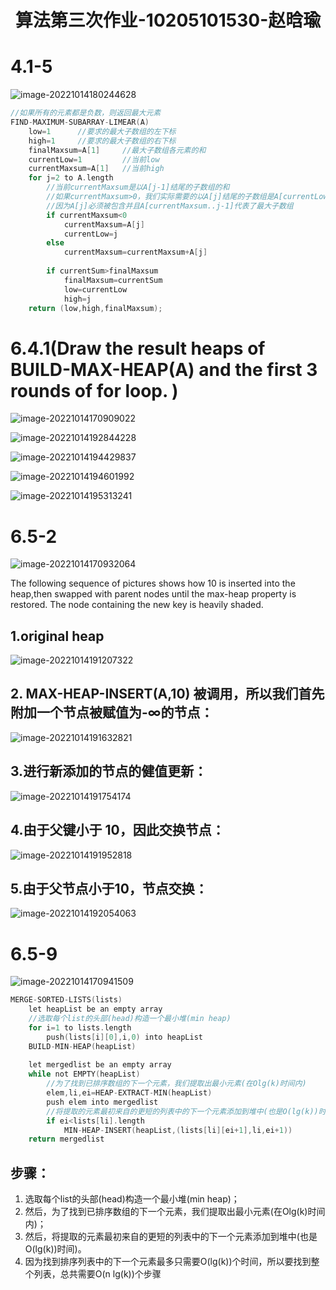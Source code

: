 <h1 align="center">算法第三次作业-10205101530-赵晗瑜</h1>

# 4.1-5

![image-20221014180244628](C:/Users/zhy19/AppData/Roaming/Typora/typora-user-images/image-20221014180244628.png)

```c++
//如果所有的元素都是负数，则返回最大元素
FIND-MAXIMUM-SUBARRAY-LIMEAR(A)
	low=1      //要求的最大子数组的左下标
	high=1     //要求的最大子数组的右下标
	finalMaxsum=A[1]     //最大子数组各元素的和
    currentLow=1         //当前low
    currentMaxsum=A[1]   //当前high
    for j=2 to A.length
        //当前currentMaxsum是以A[j-1]结尾的子数组的和
        //如果currentMaxsum>0，我们实际需要的以A[j]结尾的子数组是A[currentLow..j]
        //因为A[j]必须被包含并且A[currentMaxsum..j-1]代表了最大子数组
        if currentMaxsum<0      
            currentMaxsum=A[j]
            currentLow=j
        else
            currentMaxsum=currentMaxsum+A[j]
        
        if currentSum>finalMaxsum
            finalMaxsum=currentSum
            low=currentLow
            high=j
    return (low,high,finalMaxsum);
```



# 6.4.1(Draw the result heaps of BUILD-MAX-HEAP(A) and the first 3 rounds of for loop. )

![image-20221014170909022](C:/Users/zhy19/AppData/Roaming/Typora/typora-user-images/image-20221014170909022.png)

![image-20221014192844228](C:/Users/zhy19/AppData/Roaming/Typora/typora-user-images/image-20221014192844228.png)

![image-20221014194429837](C:/Users/zhy19/AppData/Roaming/Typora/typora-user-images/image-20221014194429837.png)

![image-20221014194601992](C:/Users/zhy19/AppData/Roaming/Typora/typora-user-images/image-20221014194601992.png)

![image-20221014195313241](C:/Users/zhy19/AppData/Roaming/Typora/typora-user-images/image-20221014195313241.png)

# 6.5-2

![image-20221014170932064](C:/Users/zhy19/AppData/Roaming/Typora/typora-user-images/image-20221014170932064.png)

The following sequence of pictures shows how 10 is inserted into the heap,then swapped with parent nodes until the max-heap property is restored. The node containing the new key is heavily shaded.

## 1.original heap

![image-20221014191207322](C:/Users/zhy19/AppData/Roaming/Typora/typora-user-images/image-20221014191207322.png)

## 2. MAX-HEAP-INSERT(A,10) 被调用，所以我们首先附加一个节点被赋值为-∞的节点：

![image-20221014191632821](C:/Users/zhy19/AppData/Roaming/Typora/typora-user-images/image-20221014191632821.png)

## 3.进行新添加的节点的健值更新：

![image-20221014191754174](C:/Users/zhy19/AppData/Roaming/Typora/typora-user-images/image-20221014191754174.png)

## 4.由于父键小于 10，因此交换节点：

![image-20221014191952818](C:/Users/zhy19/AppData/Roaming/Typora/typora-user-images/image-20221014191952818.png)

## 5.由于父节点小于10，节点交换：

![image-20221014192054063](C:/Users/zhy19/AppData/Roaming/Typora/typora-user-images/image-20221014192054063.png)



# 6.5-9

![image-20221014170941509](C:/Users/zhy19/AppData/Roaming/Typora/typora-user-images/image-20221014170941509.png)

```c
MERGE-SORTED-LISTS(lists)
    let heapList be an empty array
    //选取每个list的头部(head)构造一个最小堆(min heap)
    for i=1 to lists.length
        push(lists[i][0],i,0) into heapList
    BUILD-MIN-HEAP(heapList)
    
    let mergedlist be an empty array
    while not EMPTY(heapList)
        //为了找到已排序数组的下一个元素，我们提取出最小元素(在Olg(k)时间内)
        elem,li,ei=HEAP-EXTRACT-MIN(heapList)
        push elem into mergedlist
        //将提取的元素最初来自的更短的列表中的下一个元素添加到堆中(也是O(lg(k))时间)
        if ei<lists[li].length
            MIN-HEAP-INSERT(heapList,(lists[li][ei+1],li,ei+1))
    return mergedlist
```

## 步骤：

1. 选取每个list的头部(head)构造一个最小堆(min heap)；
2. 然后，为了找到已排序数组的下一个元素，我们提取出最小元素(在Olg(k)时间内)；
3. 然后，将提取的元素最初来自的更短的列表中的下一个元素添加到堆中(也是O(lg(k))时间)。
4. 因为找到排序列表中的下一个元素最多只需要O(lg(k))个时间，所以要找到整个列表，总共需要O(n lg(k))个步骤
